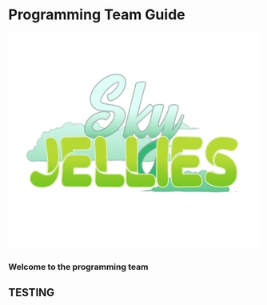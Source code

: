 # Programming Team Guide
![Sky Jellies](images/Logo_Billy.png "Sky Jellies")

### Welcome to the programming team

## TESTING ##